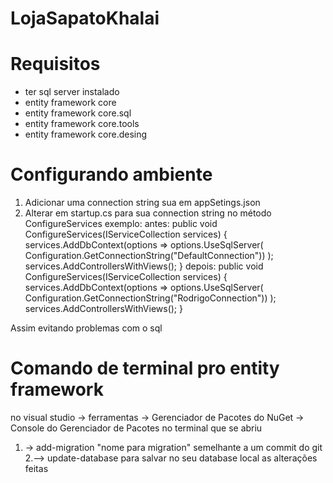 # LojaSapatoKhalai
 
 # Requisitos 
* ter sql server instalado
* entity framework core
* entity framework core.sql
* entity framework core.tools
* entity framework core.desing

# Configurando ambiente
1. Adicionar uma connection string sua em appSetings.json
2. Alterar em startup.cs para sua connection string no método ConfigureServices
exemplo: 
antes:
        public void ConfigureServices(IServiceCollection services)
        {
            services.AddDbContext<AppDbContext>(options =>
            options.UseSqlServer(
            Configuration.GetConnectionString("DefaultConnection"))
            );
            services.AddControllersWithViews();
        }
depois:
        public void ConfigureServices(IServiceCollection services)
        {
            services.AddDbContext<AppDbContext>(options =>
            options.UseSqlServer(
            Configuration.GetConnectionString("RodrigoConnection"))
            );
            services.AddControllersWithViews();
        }
 
 Assim evitando problemas com o sql
 
 # Comando de terminal pro entity framework
 no visual studio -> ferramentas -> Gerenciador de Pacotes do NuGet -> Console do Gerenciador de Pacotes
 no terminal que se abriu
 
 1. -> add-migration "nome para migration"
 semelhante a um commit do git
 2.--> update-database
 para salvar no seu database local as alterações feitas
